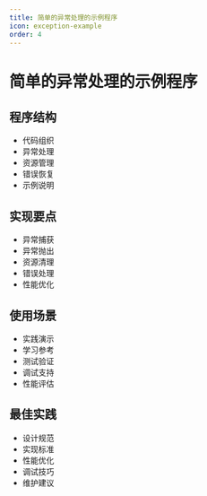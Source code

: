 ```yaml
---
title: 简单的异常处理的示例程序
icon: exception-example
order: 4
---
```


# 简单的异常处理的示例程序

## 程序结构
- 代码组织
- 异常处理
- 资源管理
- 错误恢复
- 示例说明

## 实现要点
- 异常捕获
- 异常抛出
- 资源清理
- 错误处理
- 性能优化

## 使用场景
- 实践演示
- 学习参考
- 测试验证
- 调试支持
- 性能评估

## 最佳实践
- 设计规范
- 实现标准
- 性能优化
- 调试技巧
- 维护建议
